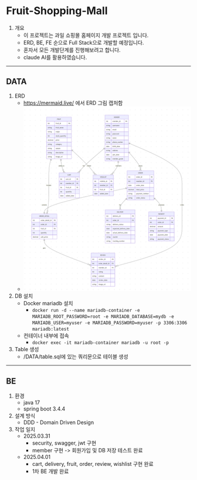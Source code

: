# Fruit-Shopping-Mall

1. 개요
    - 이 프로젝트는 과일 쇼핑몰 홈페이지 개발 프로젝트 입니다.
    - ERD, BE, FE 순으로 Full Stack으로 개발할 예정입니다.
    - 혼자서 모든 개발단계를 진행해보려고 합니다.
    - claude AI를 활용하였습니다.
---
## DATA

1. ERD
    - https://mermaid.live/ 에서 ERD 그림 캡처함
    - ![Alt text](/DATA/ERD.png)
2. DB 설치
    - Docker mariadb 설치
        - ```docker run -d --name mariadb-container -e MARIADB_ROOT_PASSWORD=root -e MARIADB_DATABASE=mydb -e MARIADB_USER=myuser -e MARIADB_PASSWORD=myuser -p 3306:3306  mariadb:latest```
    - 컨테이너 내부에 접속
        - ```docker exec -it mariadb-container mariadb -u root -p```
3. Table 생성
    - /DATA/table.sql에 있는 쿼리문으로 테이블 생성
---
## BE

1. 환경
    - java 17
    - spring boot 3.4.4
2. 설계 방식
    - DDD - Domain Driven Design
3. 작업 일지
    - 2025.03.31
        - security, swagger, jwt 구현
        - member 구현 -> 회원가입 및 DB 저장 테스트 완료
    - 2025.04.01
        - cart, delivery, fruit, order, review, wishlist 구현 완료
        - 1차 BE 개발 완료